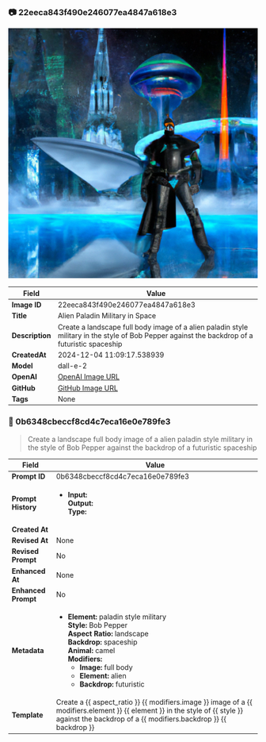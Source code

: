 

### 📷 22eeca843f490e246077ea4847a618e3 


![data.id](./22eeca843f490e246077ea4847a618e3.jpg)


| Field          | Value                                                                                                                     |
|----------------|---------------------------------------------------------------------------------------------------------------------------|
| **Image ID**             | 22eeca843f490e246077ea4847a618e3                                                                                                             |
| **Title**           | Alien Paladin Military in Space                                                                                                       |
| **Description**           | Create a landscape full body image of a alien paladin style military in the style of Bob Pepper against the backdrop of a futuristic spaceship                                                                                                       |
| **CreatedAt**        | 2024-12-04 11:09:17.538939                                                                                                        |
| **Model**        | dall-e-2                                                                                                        |
| **OpenAI**         | [OpenAI Image URL](https://oaidalleapiprodscus.blob.core.windows.net/private/org-TZj0gKpq3CiXdXNznVOkBYav/user-t5KW5S6yYiCS0u4yDWasqnEP/img-GQAtPiHLTwB1soX1TInbi1QA.png?st=2024-12-04T10%3A09%3A11Z&se=2024-12-04T12%3A09%3A11Z&sp=r&sv=2024-08-04&sr=b&rscd=inline&rsct=image/png&skoid=d505667d-d6c1-4a0a-bac7-5c84a87759f8&sktid=a48cca56-e6da-484e-a814-9c849652bcb3&skt=2024-12-04T00%3A15%3A27Z&ske=2024-12-05T00%3A15%3A27Z&sks=b&skv=2024-08-04&sig=s4M1STuAh2NsJnHCLM9gkbQ5b9MhasGL4EbnEYQugm0%3D)                                                                                |
| **GitHub**         | [GitHub Image URL](https://github.com/Caneta-Silva/cyber-tomorrow/blob/main/images/22eeca843f490e246077ea4847a618e3/22eeca843f490e246077ea4847a618e3.jpg?raw=true)                                                                                |
| **Tags**       | None                                                                                                                   |

### 📜 0b6348cbeccf8cd4c7eca16e0e789fe3

> Create a landscape full body image of a alien paladin style military in the style of Bob Pepper against the backdrop of a futuristic spaceship

| Field          | Value                                                                                                                                                                      |
|----------------|----------------------------------------------------------------------------------------------------------------------------------------------------------------------------|
| **Prompt ID**  | 0b6348cbeccf8cd4c7eca16e0e789fe3                                                                                                                                                            |
| **Prompt History** | <ul><li>**Input:**  <br> **Output:**  <br> **Type:** </li></ul> |
| **Created At** |                                                                                                                                                    |
| **Revised At** | None                                                                                                                                                   |
| **Revised Prompt** | No                                                                                                                                                                      |
| **Enhanced At** | None                                                                                                                                                  |
| **Enhanced Prompt** | No                                                                                                                                                                    |
| **Metadata**   | <ul><li>**Element:** paladin style military <br> **Style:** Bob Pepper <br> **Aspect Ratio:** landscape <br> **Backdrop:** spaceship <br> **Animal:** camel <br> **Modifiers:**<ul><li>**Image:** full body</li><li>**Element:** alien</li><li>**Backdrop:** futuristic</li></ul></li></ul> |
| **Template**   | Create a {{ aspect_ratio }} {{ modifiers.image }} image of a {{ modifiers.element }} {{ element }} in the style of {{ style }} against the backdrop of a {{ modifiers.backdrop }} {{ backdrop }}                                                                                                                                           |


